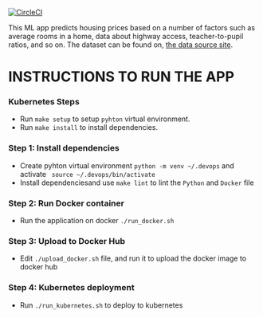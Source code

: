 [![CircleCI](https://dl.circleci.com/status-badge/img/gh/olandodeflexy/ALX-T-DevOps-Project-4/tree/main.svg?style=svg)](https://dl.circleci.com/status-badge/redirect/gh/olandodeflexy/ALX-T-DevOps-Project-4/tree/main)

This ML app predicts housing prices based on a number of factors such as average rooms in a home, data about highway access, teacher-to-pupil ratios, and so on. The dataset can be found on, [the data source site](https://www.kaggle.com/c/boston-housing). 

# INSTRUCTIONS TO RUN THE APP
### Kubernetes Steps

* Run `make setup` to setup `pyhton` virtual environment.
* Run `make install` to install dependencies.


### Step 1: Install dependencies

- Create pyhton virtual environment `python -m venv ~/.devops` and activate ` source ~/.devops/bin/activate`
- Install dependenciesand use `make lint` to lint the `Python` and `Docker` file

### Step 2: Run Docker container
- Run the application on docker  `./run_docker.sh`

### Step 3: Upload to Docker Hub
- Edit `./upload_docker.sh` file, and run it to upload the docker image to docker hub


### Step 4: Kubernetes deployment
- Run `./run_kubernetes.sh` to deploy to kubernetes
